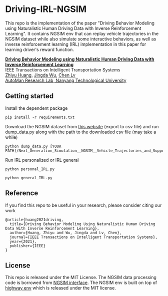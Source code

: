 # Driving-IRL-NGSIM
This repo is the implementation of the paper "Driving Behavior Modeling using Naturalistic Human Driving Data with Inverse Reinforcement Learning". It contains NGSIM env that can replay vehicle trajectories in the NGSIM dataset while also simulate some interactive behaviors, as well as inverse reinforcement learning (IRL) implementation in this paper for learning driver's reward function.

[**Driving Behavior Modeling using Naturalistic Human Driving Data with Inverse Reinforcement Learning**](https://arxiv.org/abs/2010.03118)
<br> IEEE Transactions on Intelligent Transportation Systems
<br> [Zhiyu Huang](https://scholar.google.com/citations?user=aLZEVCsAAAAJ&hl=en), [Jingda Wu](https://scholar.google.com/citations?user=icu-ZFAAAAAJ&hl=en), [Chen Lv](https://scholar.google.com/citations?user=UKVs2CEAAAAJ&hl=en) 
<br> [AutoMan Research Lab, Nanyang Technological University](https://lvchen.wixsite.com/automan)       


## Getting started
Install the dependent package
```shell
pip install -r requirements.txt
```

Download the NGSIM dataset from [this website](https://data.transportation.gov/Automobiles/Next-Generation-Simulation-NGSIM-Vehicle-Trajector/8ect-6jqj) (export to csv file) and run dump_data.py along with the path to the downloaded csv file (may take a while)
```shell
python dump_data.py [YOUR PATH]/Next_Generation_Simulation__NGSIM__Vehicle_Trajectories_and_Supporting_Data.csv
```

Run IRL personalized or IRL general
```shell
python personal_IRL.py 
```
```shell
python general_IRL.py 
```

## Reference
If you find this repo to be useful in your research, please consider citing our work
```
@article{huang2021driving,
  title={Driving Behavior Modeling Using Naturalistic Human Driving Data With Inverse Reinforcement Learning},
  author={Huang, Zhiyu and Wu, Jingda and Lv, Chen},
  journal={IEEE Transactions on Intelligent Transportation Systems},
  year={2021},
  publisher={IEEE}
}
```

## License
This repo is released under the MIT License. The NGSIM data processing code is borrowed from [NGSIM interface](https://github.com/Lemma1/NGSIM-interface). The NGSIM env is built on top of [highway env](https://github.com/eleurent/highway-env) which is released under the MIT license.
